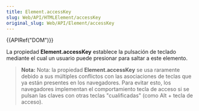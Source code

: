 ```yaml
---
title: Element.accessKey
slug: Web/API/HTMLElement/accessKey
original_slug: Web/API/Element/accessKey
---
```


{{APIRef("DOM")}}

La propiedad **Element.accessKey** establece la pulsación de teclado mediante el cual un usuario puede presionar para saltar a este elemento.

> **Nota:** Nota: la propiedad **Element.accessKey** se usa raramente debido a sus múltiples conflictos con las asociaciones de teclas que ya están presentes en los navegadores. Para evitar esto, los navegadores implementan el comportamiento tecla de acceso si se pulsan las claves con otras teclas "cualificadas" (como Alt + tecla de acceso).
